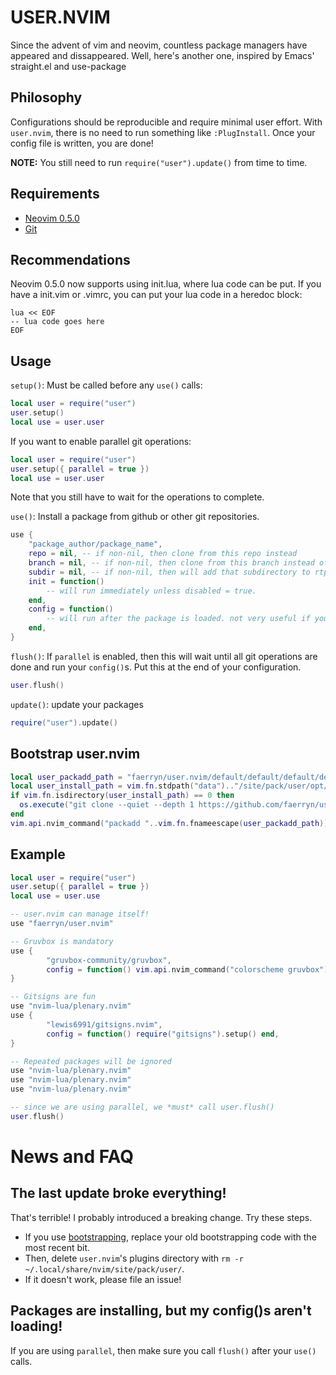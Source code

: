 # USER.NVIM
Since the advent of vim and neovim, countless package managers have appeared and dissappeared.
Well, here's another one, inspired by Emacs' straight.el and use-package

## Philosophy
Configurations should be reproducible and require minimal user effort.
With `user.nvim`, there is no need to run something like `:PlugInstall`.
Once your config file is written, you are done!

**NOTE:** You still need to run `require("user").update()` from time to time.

## Requirements
- [Neovim 0.5.0](https://neovim.io/)
- [Git](https://git-scm.com/)

## Recommendations
Neovim 0.5.0 now supports using init.lua, where lua code can be put.
If you have a init.vim or .vimrc, you can put your lua code in a heredoc block:

```
lua << EOF
-- lua code goes here
EOF
```

## Usage
`setup()`: Must be called before any `use()` calls:
```lua
local user = require("user")
user.setup()
local use = user.user
```

If you want to enable parallel git operations:
```lua
local user = require("user")
user.setup({ parallel = true })
local use = user.user
```
Note that you still have to wait for the operations to complete.

`use()`: Install a package from github or other git repositories.
```lua
use {
	"package_author/package_name",
	repo = nil, -- if non-nil, then clone from this repo instead
	branch = nil, -- if non-nil, then clone from this branch instead of default branch
	subdir = nil, -- if non-nil, then will add that subdirectory to rtp
	init = function()
		-- will run immediately unless disabled = true.
	end,
	config = function()
		-- will run after the package is loaded. not very useful if you don't have `parallel` enabled.
	end,
}
```

`flush()`: If `parallel` is enabled, then this will wait until all git operations are done and run your `config()`s.
Put this at the end of your configuration.
```lua
user.flush()
```

`update()`: update your packages
```lua
require("user").update()
```

## Bootstrap user.nvim
```lua
local user_packadd_path = "faerryn/user.nvim/default/default/default/default"
local user_install_path = vim.fn.stdpath("data").."/site/pack/user/opt/"..user_packadd_path
if vim.fn.isdirectory(user_install_path) == 0 then
  os.execute("git clone --quiet --depth 1 https://github.com/faerryn/user.nvim.git "..vim.fn.shellescape(user_install_path))
end
vim.api.nvim_command("packadd "..vim.fn.fnameescape(user_packadd_path))
```

## Example
```lua
local user = require("user")
user.setup({ parallel = true })
local use = user.use

-- user.nvim can manage itself!
use "faerryn/user.nvim"

-- Gruvbox is mandatory
use {
        "gruvbox-community/gruvbox",
        config = function() vim.api.nvim_command("colorscheme gruvbox") end,
}

-- Gitsigns are fun
use "nvim-lua/plenary.nvim"
use {
        "lewis6991/gitsigns.nvim",
        config = function() require("gitsigns").setup() end,
}

-- Repeated packages will be ignored
use "nvim-lua/plenary.nvim"
use "nvim-lua/plenary.nvim"
use "nvim-lua/plenary.nvim"

-- since we are using parallel, we *must* call user.flush()
user.flush()
```

# News and FAQ
## The last update broke everything!
That's terrible! I probably introduced a breaking change. Try these steps.
- If you use [bootstrapping](#bootstrap-usernvim), replace your old bootstrapping code with the most recent bit.
- Then, delete `user.nvim`'s plugins directory with `rm -r ~/.local/share/nvim/site/pack/user/`.
- If it doesn't work, please file an issue!
## Packages are installing, but my config()s aren't loading!
If you are using `parallel`, then make sure you call `flush()` after your `use()` calls.
